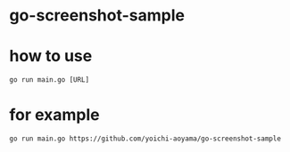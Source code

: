 # go-screenshot-sample

# how to use

```
go run main.go [URL]
```

# for example

```
go run main.go https://github.com/yoichi-aoyama/go-screenshot-sample
```
